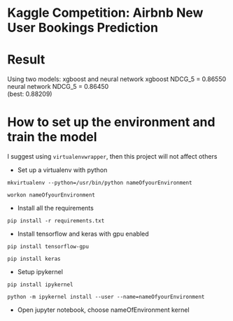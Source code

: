 # Kaggle Competition: Airbnb New User Bookings Prediction

# Result
Using two models: xgboost and neural network
xgboost        NDCG_5 = 0.86550  
neural network NDCG_5 = 0.86450     
(best: 0.88209)



# How to set up the environment and train the model
I suggest using  `virtualenvwrapper`, then this project will not affect others
- Set up a virtualenv with python

`mkvirtualenv --python=/usr/bin/python nameOfyourEnvironment`

`workon nameOfyourEnvironment`

- Install all the requirements

`pip install -r requirements.txt`

- Install tensorflow and keras with gpu enabled

`pip install tensorflow-gpu`

`pip install keras`

- Setup ipykernel

`pip install ipykernel`

`python -m ipykernel install --user --name=nameOfyourEnvironment`

- Open jupyter notebook, choose nameOfEnvironment kernel